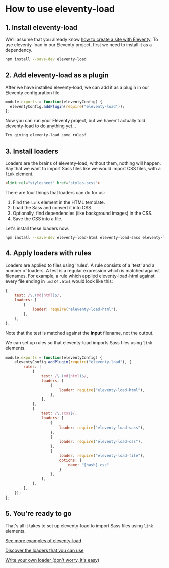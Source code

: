 # How to use eleventy-load

## 1. Install eleventy-load

We'll assume that you already know [how to create a site with Eleventy](https://www.11ty.dev/docs/getting-started/). To use eleventy-load in our Eleventy project, first we need to install it as a dependency.

```sh
npm install --save-dev eleventy-load
```

## 2. Add eleventy-load as a plugin

After we have installed eleventy-load, we can add it as a plugin in our Eleventy configuration file.

```js {data-file=".eleventy.js"}
module.exports = function(eleventyConfig) {
  eleventyConfig.addPlugin(require("eleventy-load"));
};
```

Now you can run your Eleventy project, but we haven't actually told eleventy-load to do anything yet...

```sh
Try giving eleventy-load some rules!
```

## 3. Install loaders

Loaders are the brains of eleventy-load; without them, nothing will happen. Say that we want to import Sass files like we would import CSS files, with a `link` element.

```html {data-file="index.html"}
<link rel="stylesheet" href="styles.scss">
```

There are four things that loaders can do for us:

1. Find the `link` element in the HTML template.
2. Load the Sass and convert it into CSS.
3. Optionally, find dependencies (like background images) in the CSS.
4. Save the CSS into a file.

Let's install these loaders now.

```sh
npm install --save-dev eleventy-load-html eleventy-load-sass eleventy-load-css eleventy-load-file
```

## 4. Apply loaders with rules

Loaders are applied to files using 'rules'. A rule consists of a 'test' and a number of loaders. A test is a regular expression which is matched against filenames. For example, a rule which applied eleventy-load-html against every file ending in `.md` or `.html` would look like this:

```js
{
    test: /\.(md|html)$/,
    loaders: [
        {
            loader: require("eleventy-load-html"),
        },
    ],
},
```

Note that the test is matched against the **input** filename, not the output.

We can set up rules so that eleventy-load imports Sass files using `link` elements.

```js {data-file=".eleventy.js"}
module.exports = function(eleventyConfig) {
    eleventyConfig.addPlugin(require("eleventy-load"), {
        rules: [
            {
                test: /\.(md|html)$/,
                loaders: [
                    {
                        loader: require("eleventy-load-html"),
                    },
                ],
            },
            {
                test: /\.scss$/,
                loaders: [
                    {
                        loader: require("eleventy-load-sass"),
                    },
                    {
                        loader: require("eleventy-load-css"),
                    },
                    {
                        loader: require("eleventy-load-file"),
                        options: {
                            name: "[hash].css"
                        }
                    },
                ],
            },
        ],
    });
};
```

## 5. You're ready to go

That's all it takes to set up eleventy-load to import Sass files using `link` elements.

<div class="content__links">

[See more examples of eleventy-load](/examples/)

[Discover the loaders that you can use](/loaders/)

[Write your own loader (don't worry, it's easy)](/api/)

</div>